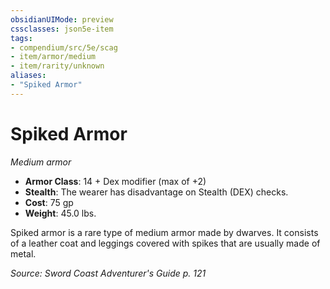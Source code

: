 ```yaml
---
obsidianUIMode: preview
cssclasses: json5e-item
tags:
- compendium/src/5e/scag
- item/armor/medium
- item/rarity/unknown
aliases: 
- "Spiked Armor"
---
```

# Spiked Armor
*Medium armor*  


- **Armor Class**: 14 + Dex modifier (max of +2)
- **Stealth**: The wearer has disadvantage on Stealth (DEX) checks.
- **Cost**: 75 gp
- **Weight**: 45.0 lbs.

Spiked armor is a rare type of medium armor made by dwarves. It consists of a leather coat and leggings covered with spikes that are usually made of metal.

*Source: Sword Coast Adventurer's Guide p. 121*